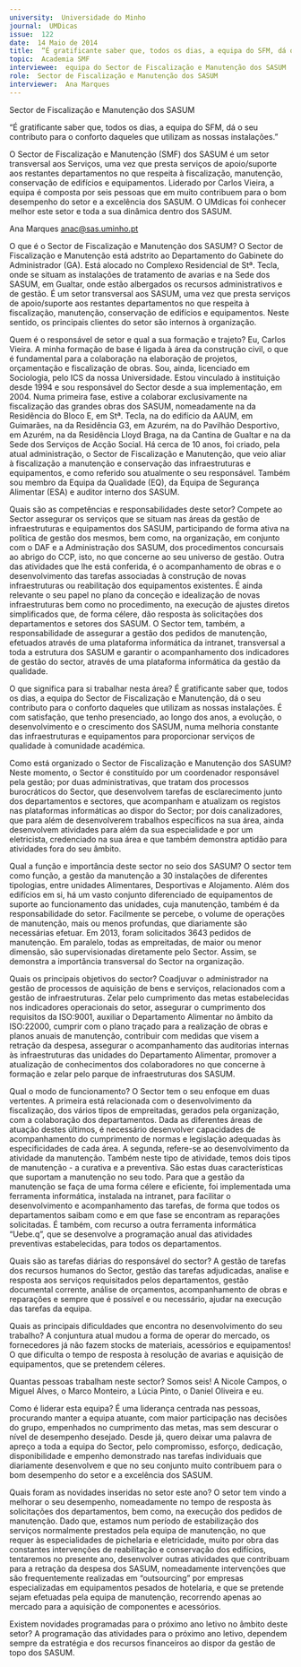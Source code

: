 ```yaml
---
university:  Universidade do Minho
journal:  UMDicas
issue:  122
date:  14 Maio de 2014
title:  “É gratificante saber que, todos os dias, a equipa do SFM, dá o seu contributo para o conforto daqueles que utilizam as nossas instalações.”
topic:  Academia SMF 
interviewee:  equipa do Sector de Fiscalização e Manutenção dos SASUM 
role:  Sector de Fiscalização e Manutenção dos SASUM
interviewer:  Ana Marques
---
```

 

 Sector de Fiscalização e Manutenção dos SASUM 

 “É gratificante saber que, todos os dias, a equipa do SFM, dá o seu contributo para o conforto daqueles que utilizam as nossas instalações.”

 O Sector de Fiscalização e Manutenção (SMF) dos SASUM  é um setor transversal aos Serviços, uma vez que presta serviços de apoio/suporte aos restantes departamentos no que respeita à fiscalização, manutenção, conservação de edifícios e equipamentos.
 Liderado por Carlos Vieira, a equipa é composta por seis pessoas que em muito contribuem para o bom desempenho do setor e a excelência dos SASUM.
 O UMdicas foi conhecer melhor este setor e toda a sua dinâmica dentro dos SASUM.

 Ana Marques 
 anac@sas.uminho.pt 

 O que é o Sector de Fiscalização e Manutenção dos SASUM?
 O Sector de Fiscalização e Manutenção está adstrito ao Departamento do Gabinete do Administrador (GA). Está alocado no Complexo Residencial de Stª. Tecla, onde se situam as instalações de tratamento de avarias e na Sede dos SASUM, em Gualtar, onde estão albergados os recursos administrativos e de gestão.
 É um setor transversal aos SASUM, uma vez que presta serviços de apoio/suporte aos restantes departamentos no que respeita à fiscalização, manutenção, conservação de edifícios e equipamentos.
 Neste sentido, os principais clientes do setor são internos à organização.

 Quem é o responsável de setor e qual a sua formação e trajeto?
 Eu, Carlos Vieira. A minha formação de base é ligada à área da construção civil, o que é fundamental para a colaboração na elaboração de projetos, orçamentação e fiscalização de obras. Sou, ainda, licenciado em Sociologia, pelo ICS da nossa Universidade.
 Estou vinculado à instituição desde 1994 e sou responsável do Sector desde a sua implementação, em 2004.
 Numa primeira fase, estive a colaborar exclusivamente na fiscalização das grandes obras dos SASUM, nomeadamente na da Residência do Bloco E, em Stª. Tecla, na do edifício da AAUM, em Guimarães, na da Residência G3, em Azurém, na do Pavilhão Desportivo, em Azurém, na da Residência Lloyd Braga, na da Cantina de Gualtar e na da Sede dos Serviços de Acção Social. Há cerca de 10 anos, foi criado, pela atual administração, o Sector de Fiscalização e Manutenção, que veio aliar à fiscalização a manutenção e conservação das infraestruturas e equipamentos, e como referido sou atualmente o seu responsável. Também sou membro da Equipa da Qualidade (EQ), da Equipa de Segurança Alimentar (ESA) e auditor interno dos SASUM.

 Quais são as competências e responsabilidades deste setor?
 Compete ao Sector assegurar os serviços que se situam nas áreas da gestão de infraestruturas e equipamentos dos SASUM, participando de forma ativa na política de gestão dos mesmos, bem como, na organização, em conjunto com o DAF e a Administração dos SASUM, dos procedimentos concursais ao abrigo do CCP, isto, no que concerne ao seu universo de gestão. Outra das atividades que lhe está conferida, é o acompanhamento de obras e o desenvolvimento das tarefas associadas à construção de novas infraestruturas ou reabilitação dos equipamentos existentes. É ainda relevante o seu papel no plano da conceção e idealização de novas infraestruturas bem como no procedimento, na execução de ajustes diretos simplificados que, de forma célere, dão resposta às solicitações dos departamentos e setores dos SASUM.
 O Sector tem, também, a responsabilidade de assegurar a gestão dos pedidos de manutenção, efetuados através de uma plataforma informática da intranet, transversal a toda a estrutura dos SASUM e garantir o acompanhamento dos indicadores de gestão do sector, através de uma plataforma informática da gestão da qualidade.

 O que significa para si trabalhar nesta área?
 É gratificante saber que, todos os dias, a equipa do Sector de Fiscalização e Manutenção, dá o seu contributo para o conforto daqueles que utilizam as nossas instalações. É com satisfação, que tenho presenciado, ao longo dos anos, a evolução, o desenvolvimento e o crescimento dos SASUM, numa melhoria constante das infraestruturas e equipamentos para proporcionar serviços de qualidade à comunidade académica.

 Como está organizado o Sector de Fiscalização e Manutenção dos SASUM?
 Neste momento, o Sector é constituído por um coordenador responsável pela gestão; por duas administrativas, que tratam dos processos burocráticos do Sector, que desenvolvem tarefas de esclarecimento junto dos departamentos e sectores, que acompanham e atualizam os registos nas plataformas informáticas ao dispor do Sector; por dois canalizadores, que para além de desenvolverem trabalhos específicos na sua área, ainda desenvolvem atividades para além da sua especialidade e por um eletricista, credenciado na sua área e que também demonstra aptidão para atividades fora do seu âmbito.

 Qual a função e importância deste sector no seio dos SASUM?
 O sector tem como função, a gestão da manutenção a 30 instalações de diferentes tipologias, entre unidades Alimentares, Desportivas e Alojamento. Além dos edifícios em si, há um vasto conjunto diferenciado de equipamentos de suporte ao funcionamento das unidades, cuja manutenção, também é da responsabilidade do setor. Facilmente se percebe, o volume de operações de manutenção, mais ou menos profundas, que diariamente são necessárias efetuar. Em 2013, foram solicitados 3643 pedidos de manutenção. Em paralelo, todas as empreitadas, de maior ou menor dimensão, são supervisionadas diretamente pelo Sector. Assim, se demonstra a importância transversal do Sector na organização.

 Quais os principais objetivos do sector?
 Coadjuvar o administrador na gestão de processos de aquisição de bens e serviços, relacionados com a gestão de infraestruturas. Zelar pelo cumprimento das metas estabelecidas nos indicadores operacionais do setor, assegurar o cumprimento dos requisitos da ISO:9001, auxiliar o Departamento Alimentar no âmbito da ISO:22000, cumprir com o plano traçado para a realização de obras e planos anuais de manutenção, contribuir com medidas que visem a retração da despesa, assegurar o acompanhamento das auditorias internas às infraestruturas das unidades do Departamento Alimentar, promover a atualização de conhecimentos dos colaboradores no que concerne à formação e zelar pelo parque de infraestruturas dos SASUM.

 Qual o modo de funcionamento?
 O Sector tem o seu enfoque em duas vertentes. A primeira está relacionada com o desenvolvimento da fiscalização, dos vários tipos de empreitadas, gerados pela organização, com a colaboração dos departamentos. Dada as diferentes áreas de atuação destes últimos, é necessário desenvolver capacidades de acompanhamento do cumprimento de normas e legislação adequadas às especificidades de cada área.
 A segunda, refere-se ao desenvolvimento da atividade da manutenção. Também neste tipo de atividade, temos dois tipos de manutenção - a curativa e a preventiva. São estas duas características que suportam a manutenção no seu todo. Para que a gestão da manutenção se faça de uma forma célere e eficiente, foi implementada uma ferramenta informática, instalada na intranet, para facilitar o desenvolvimento e acompanhamento das tarefas, de forma que todos os departamentos saibam como e em que fase se encontram as reparações solicitadas.
 É também, com recurso a outra ferramenta informática “Uebe.q”, que se desenvolve a programação anual das atividades preventivas estabelecidas, para todos os departamentos.

 Quais são as tarefas diárias do responsável do sector?
 A gestão de tarefas dos recursos humanos do Sector, gestão das tarefas adjudicadas, analise e resposta aos serviços requisitados pelos departamentos, gestão documental corrente, análise de orçamentos, acompanhamento de obras e reparações e sempre que é possível e ou necessário, ajudar na execução das tarefas da equipa.

 Quais as principais dificuldades que encontra no desenvolvimento do seu trabalho?
 A conjuntura atual mudou a forma de operar do mercado, os fornecedores já não fazem stocks de materiais, acessórios e equipamentos! O que dificulta o tempo de resposta à resolução de avarias e aquisição de equipamentos, que se pretendem céleres.
 
 Quantas pessoas trabalham neste sector?
 Somos seis! A Nicole Campos, o Miguel Alves, o Marco Monteiro, a Lúcia Pinto, o Daniel Oliveira e eu.

 Como é liderar esta equipa?
 É uma liderança centrada nas pessoas, procurando manter a equipa atuante, com maior participação nas decisões do grupo, empenhados no cumprimento das metas, mas sem descurar o nível de desempenho desejado.
 Desde já, quero deixar uma palavra de apreço a toda a equipa do Sector, pelo compromisso, esforço, dedicação, disponibilidade e empenho demonstrado nas tarefas individuais que diariamente desenvolvem e que no seu conjunto muito contribuem para o bom desempenho do setor e a excelência dos SASUM.

 Quais foram as novidades inseridas no setor este ano?
 O setor tem vindo a melhorar o seu desempenho, nomeadamente no tempo de resposta às solicitações dos departamentos, bem como, na execução dos pedidos de manutenção. Dado que, estamos num período de estabilização dos serviços normalmente prestados pela equipa de manutenção, no que requer às especialidades de pichelaria e eletricidade, muito por obra das constantes intervenções de reabilitação e conservação dos edifícios, tentaremos no presente ano, desenvolver outras atividades que contribuam para a retração da despesa dos SASUM, nomeadamente intervenções que são frequentemente realizadas em “outsourcing” por empresas especializadas em equipamentos pesados de hotelaria, e que se pretende sejam efetuadas pela equipa de manutenção, recorrendo apenas ao mercado para a aquisição de componentes e acessórios.

 Existem novidades programadas para o próximo ano letivo no âmbito deste setor?
 A programação das atividades para o próximo ano letivo, dependem sempre da estratégia e dos recursos financeiros ao dispor da gestão de topo dos SASUM.
 

